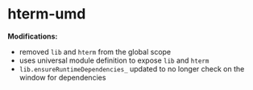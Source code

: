 # hterm-umd

**Modifications:**

- removed `lib` and `hterm` from the global scope
- uses universal module definition to expose `lib` and `hterm`
- `lib.ensureRuntimeDependencies_` updated to no longer check on the window for dependencies

